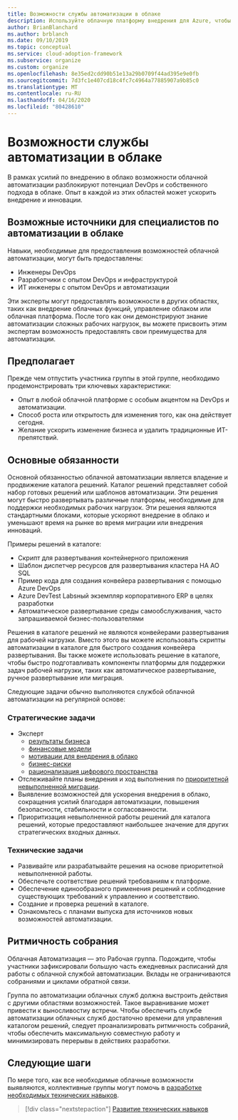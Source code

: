 ```yaml
---
title: Возможности службы автоматизации в облаке
description: Используйте облачную платформу внедрения для Azure, чтобы разобраться с возможностями облачной автоматизации, чтобы ускорить внедрение и инновации.
author: BrianBlanchard
ms.author: brblanch
ms.date: 09/10/2019
ms.topic: conceptual
ms.service: cloud-adoption-framework
ms.subservice: organize
ms.custom: organize
ms.openlocfilehash: 8e35ed2cdd90b51e13a29b0709f44ad395e9e0fb
ms.sourcegitcommit: 7d3fc1e407cd18c4fc7c4964a77885907a9b85c0
ms.translationtype: MT
ms.contentlocale: ru-RU
ms.lasthandoff: 04/16/2020
ms.locfileid: "80428610"
---
```

# <a name="cloud-automation-capabilities"></a>Возможности службы автоматизации в облаке

В рамках усилий по внедрению в облако возможности облачной автоматизации разблокируют потенциал DevOps и собственного подхода в облаке. Опыт в каждой из этих областей может ускорить внедрение и инновации.

## <a name="possible-sources-for-cloud-automation-expertise"></a>Возможные источники для специалистов по автоматизации в облаке

Навыки, необходимые для предоставления возможностей облачной автоматизации, могут быть предоставлены:

- Инженеры DevOps
- Разработчики с опытом DevOps и инфраструктурой
- ИТ инженеры с опытом DevOps и автоматизации

Эти эксперты могут предоставлять возможности в других областях, таких как внедрение облачных функций, управление облаком или облачная платформа. После того как они демонстрируют знание автоматизации сложных рабочих нагрузок, вы можете присвоить этим экспертам возможность предоставлять свои преимущества для автоматизации.

## <a name="mindset"></a>Предполагает

Прежде чем отпустить участника группы в этой группе, необходимо продемонстрировать три ключевых характеристики:

- Опыт в любой облачной платформе с особым акцентом на DevOps и автоматизации.
- Способ роста или открытость для изменения того, как она действует сегодня.
- Желание ускорить изменение бизнеса и удалить традиционные ИТ-препятствий.

## <a name="key-responsibilities"></a>Основные обязанности

Основной обязанностью облачной автоматизации является владение и продвижение каталога решений. Каталог решений представляет собой набор готовых решений или шаблонов автоматизации. Эти решения могут быстро развертывать различные платформы, необходимые для поддержки необходимых рабочих нагрузок. Эти решения являются стандартными блоками, которые ускоряют внедрение в облако и уменьшают время на рынке во время миграции или внедрения инноваций.

Примеры решений в каталоге:

- Скрипт для развертывания контейнерного приложения
- Шаблон диспетчер ресурсов для развертывания кластера HA AO SQL
- Пример кода для создания конвейера развертывания с помощью Azure DevOps
- Azure DevTest Labsный экземпляр корпоративного ERP в целях разработки
- Автоматическое развертывание среды самообслуживания, часто запрашиваемой бизнес-пользователями

Решения в каталоге решений не являются конвейерами развертывания для рабочей нагрузки. Вместо этого вы можете использовать скрипты автоматизации в каталоге для быстрого создания конвейера развертывания. Вы также можете использовать решение в каталоге, чтобы быстро подготавливать компоненты платформы для поддержки задач рабочей нагрузки, таких как автоматическое развертывание, ручное развертывание или миграция.

Следующие задачи обычно выполняются службой облачной автоматизации на регулярной основе:

### <a name="strategic-tasks"></a>Стратегические задачи

- Эксперт
  - [результаты бизнеса](../strategy/business-outcomes/index.md)
  - [финансовые модели](../strategy/financial-models.md)
  - [мотивации для внедрения в облако](../strategy/motivations.md)
  - [бизнес-риски](../govern/policy-compliance/risk-tolerance.md)
  - [рационализация цифрового пространства](../digital-estate/index.md)
- Отслеживайте планы внедрения и ход выполнения по [приоритетной невыполненной миграции](../migrate/migration-considerations/assess/release-iteration-backlog.md).
- Выявление возможностей для ускорения внедрения в облако, сокращения усилий благодаря автоматизации, повышения безопасности, стабильности и согласованности.
- Приоритизация невыполненной работы решений для каталога решений, которые предоставляют наибольшее значение для других стратегических входных данных.

### <a name="technical-tasks"></a>Технические задачи

- Развивайте или разрабатывайте решения на основе приоритетной невыполненной работы.
- Обеспечьте соответствие решений требованиям к платформе.
- Обеспечение единообразного применения решений и соблюдение существующих требований к управлению и соответствию.
- Создание и проверка решений в каталоге.
- Ознакомьтесь с планами выпуска для источников новых возможностей автоматизации.

## <a name="meeting-cadence"></a>Ритмичность собрания

Облачная Автоматизация — это Рабочая группа. Подождите, чтобы участники зафиксировали большую часть ежедневных расписаний для работы с облачной службой автоматизации. Вклады не ограничиваются собраниями и циклами обратной связи.

Группа по автоматизации облачных служб должна выстроить действия с другими областями возможностей. Такое выравнивание может привести к выносливостиу встречи. Чтобы обеспечить службе автоматизации облачных служб достаточно времени для управления каталогом решений, следует проанализировать ритмичность собраний, чтобы обеспечить максимальную совместную работу и минимизировать перерывы в действиях разработки.

## <a name="next-steps"></a>Следующие шаги

По мере того, как все необходимые облачные возможности выявляются, коллективные группы могут помочь в [разработке необходимых технических навыков](./suggested-skills.md).

> [!div class="nextstepaction"]
> [Развитие технических навыков](./suggested-skills.md)
